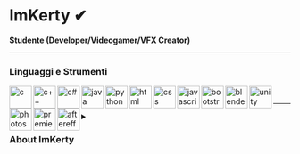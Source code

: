 <html>
<head>
  
</head>
<body>
   
   
#  ImKerty ✔

**Studente (Developer/Videogamer/VFX Creator)**

---

### Linguaggi e Strumenti

          
          
<img align="left" alt="c" width="40px" style="padding=right:10px;" src="https://cdn.jsdelivr.net/gh/devicons/devicon/icons/c/c-original.svg"/>
<img align="left" alt="c++" width="40px" style="padding=right:10px;" src="https://cdn.jsdelivr.net/gh/devicons/devicon/icons/cplusplus/cplusplus-original.svg"/>
<img align="left" alt="c#" width="40px" style="padding=right:10px;" src="https://cdn.jsdelivr.net/gh/devicons/devicon/icons/csharp/csharp-original.svg"/>
<img align="left" alt="java" width="40px" style="padding=right:10px;" src="https://cdn.jsdelivr.net/gh/devicons/devicon/icons/java/java-original.svg"/>
<img align="left" alt="python" width="40px" style="padding=right:10px;" src="https://cdn.jsdelivr.net/gh/devicons/devicon/icons/python/python-original.svg"/>
<img align="left" alt="html" width="40px" style="padding=right:10px;" src="https://cdn.jsdelivr.net/gh/devicons/devicon/icons/html5/html5-original.svg"/>
<img align="left" alt="css" width="40px" style="padding=right:10px;" src="https://cdn.jsdelivr.net/gh/devicons/devicon/icons/css3/css3-original.svg"/>
<img align="left" alt="javascript" width="40px" style="padding=right:10px;" src="https://cdn.jsdelivr.net/gh/devicons/devicon/icons/javascript/javascript-original.svg"/>
<img align="left" alt="bootstrap" width="40px" style="padding=right:10px;" src="https://cdn.jsdelivr.net/gh/devicons/devicon/icons/bootstrap/bootstrap-original.svg"/>
<img align="left" alt="blender" width="40px" style="padding=right:10px;" src="https://cdn.jsdelivr.net/gh/devicons/devicon/icons/blender/blender-original.svg"/>
<img align="left" alt="unity" width="40px" style="padding=right:10px;" src="https://cdn.jsdelivr.net/gh/devicons/devicon/icons/unity/unity-original.svg"/>
<img align="left" alt="photoshop" width="40px" style="padding=right:10px;" src="https://cdn.jsdelivr.net/gh/devicons/devicon/icons/photoshop/photoshop-plain.svg"/>
<img align="left" alt="premierepro" width="40px" style="padding=right:10px;" src="https://cdn.jsdelivr.net/gh/devicons/devicon/icons/premierepro/premierepro-original.svg"/>
<img align="left" alt="aftereffects" width="40px" style="padding=right:10px;" src="https://cdn.jsdelivr.net/gh/devicons/devicon/icons/aftereffects/aftereffects-original.svg"/>

<br>

---

<details>
  <summary><h3>About ImKerty</h3></summary>
  Ciao questo è un test
</details>

</body>
</html>
